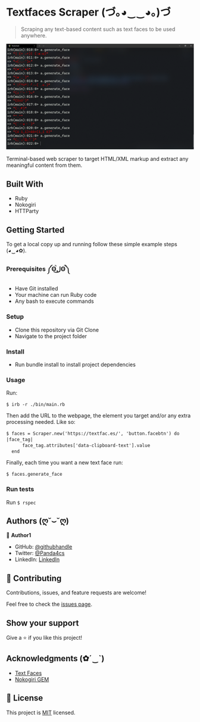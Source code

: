 # Textfaces Scraper (づ｡◕‿‿◕｡)づ

> Scraping any text-based content such as text faces to be used anywhere.

![screenshot](./app_screenshot.png)

Terminal-based web scraper to target HTML/XML markup and extract any meaningful content from them.

## Built With

- Ruby
- Nokogiri
- HTTParty

## Getting Started

To get a local copy up and running follow these simple example steps (◕‿◕✿). 

### Prerequisites ༼ʘ̚ل͜ʘ̚༽

- Have Git installed
- Your machine can run Ruby code
- Any bash to execute commands

### Setup

- Clone this repository via Git Clone
- Navigate to the project folder

### Install

- Run bundle install to install project dependencies

### Usage

Run: 
```
$ irb -r ./bin/main.rb
```
Then add the URL to the webpage, the element you target and/or any extra processing needed. 
Like so:
```
$ faces = Scraper.new('https://textfac.es/', 'button.facebtn') do |face_tag|
      face_tag.attributes['data-clipboard-text'].value
  end
```
Finally, each time you want a new text face run: 
```
$ faces.generate_face
```    

### Run tests

Run `$ rspec`

## Authors (ღ˘⌣˘ღ)

👤 **Author1**

- GitHub: [@githubhandle](https://github.com/omar-labana)
- Twitter: [@Panda4cs](https://twitter.com/Panda4cs)
- LinkedIn: [LinkedIn](https://www.linkedin.com/in/omarlabana/)

## 🤝 Contributing

Contributions, issues, and feature requests are welcome!

Feel free to check the [issues page](../../issues/).

## Show your support

Give a ⭐️ if you like this project!

## Acknowledgments (✿´‿`)

- [Text Faces](https://textfac.es/)
- [Nokogiri GEM](https://github.com/sparklemotion/nokogiri)

## 📝 License

This project is [MIT](./LICENSE) licensed.
